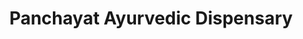 ---
title: "Panchayat Ayurvedic Dispensary"
url: /pooyappally/panchayat-ayurvedic-dispensary/
shop: medical supply
---